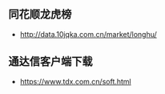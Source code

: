 ## 同花顺龙虎榜
- http://data.10jqka.com.cn/market/longhu/

## 通达信客户端下载
- https://www.tdx.com.cn/soft.html